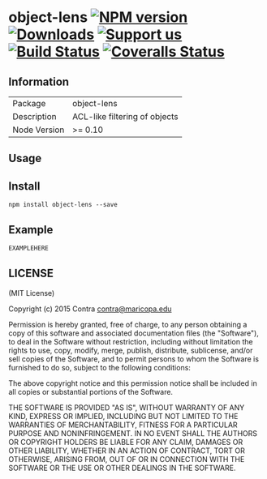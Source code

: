 # object-lens [![NPM version][npm-image]][npm-url] [![Downloads][downloads-image]][npm-url] [![Support us][gittip-image]][gittip-url] [![Build Status][travis-image]][travis-url] [![Coveralls Status][coveralls-image]][coveralls-url]


## Information

<table>
<tr>
<td>Package</td>
<td>object-lens</td>
</tr>
<tr>
<td>Description</td>
<td>ACL-like filtering of objects</td>
</tr>
<tr>
<td>Node Version</td>
<td>>= 0.10</td>
</tr>
</table>

## Usage

## Install

```
npm install object-lens --save
```
## Example

```js
EXAMPLEHERE
```

## LICENSE

(MIT License)

Copyright (c) 2015 Contra <contra@maricopa.edu>

Permission is hereby granted, free of charge, to any person obtaining
a copy of this software and associated documentation files (the
"Software"), to deal in the Software without restriction, including
without limitation the rights to use, copy, modify, merge, publish,
distribute, sublicense, and/or sell copies of the Software, and to
permit persons to whom the Software is furnished to do so, subject to
the following conditions:

The above copyright notice and this permission notice shall be
included in all copies or substantial portions of the Software.

THE SOFTWARE IS PROVIDED "AS IS", WITHOUT WARRANTY OF ANY KIND,
EXPRESS OR IMPLIED, INCLUDING BUT NOT LIMITED TO THE WARRANTIES OF
MERCHANTABILITY, FITNESS FOR A PARTICULAR PURPOSE AND
NONINFRINGEMENT. IN NO EVENT SHALL THE AUTHORS OR COPYRIGHT HOLDERS BE
LIABLE FOR ANY CLAIM, DAMAGES OR OTHER LIABILITY, WHETHER IN AN ACTION
OF CONTRACT, TORT OR OTHERWISE, ARISING FROM, OUT OF OR IN CONNECTION
WITH THE SOFTWARE OR THE USE OR OTHER DEALINGS IN THE SOFTWARE.

[gittip-url]: https://www.gittip.com/contra/
[gittip-image]: http://img.shields.io/gittip/contra.svg

[downloads-image]: http://img.shields.io/npm/dm/object-lens.svg
[npm-url]: https://npmjs.org/package/object-lens
[npm-image]: http://img.shields.io/npm/v/object-lens.svg

[travis-url]: https://travis-ci.org/contra/object-lens
[travis-image]: https://travis-ci.org/contra/object-lens.png?branch=master

[coveralls-url]: https://coveralls.io/r/contra/object-lens
[coveralls-image]: https://coveralls.io/repos/contra/object-lens/badge.png

[depstat-url]: https://david-dm.org/contra/object-lens
[depstat-image]: https://david-dm.org/contra/object-lens.png

[david-url]: https://david-dm.org/contra/object-lens
[david-image]: https://david-dm.org/contra/object-lens.png?theme=shields.io
